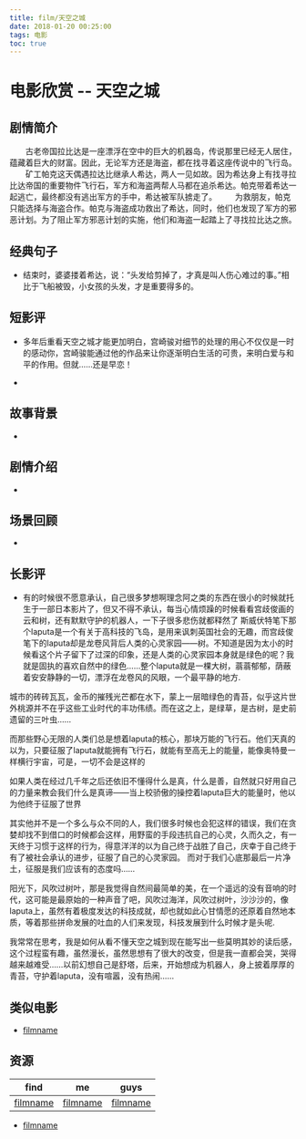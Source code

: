 ```yaml
---
title: film/天空之城
date: 2018-01-20 00:25:00
tags: 电影
toc: true
---
```


# 电影欣赏 -- 天空之城

## 剧情简介

　　古老帝国拉比达是一座漂浮在空中的巨大的机器岛，传说那里已经无人居住，蕴藏着巨大的财富。因此，无论军方还是海盗，都在找寻着这座传说中的飞行岛。 
　　矿工帕克这天偶遇拉达比继承人希达，两人一见如故。因为希达身上有找寻拉比达帝国的重要物件飞行石，军方和海盗两帮人马都在追杀希达。帕克带着希达一起逃亡，最终都没有逃出军方的手中，希达被军队掳走了。 
　　为救朋友，帕克只能选择与海盗合作。帕克与海盗成功救出了希达，同时，他们也发现了军方的邪恶计划。为了阻止军方邪恶计划的实施，他们和海盗一起踏上了寻找拉比达之旅。

<!-- more -->

## 经典句子

- 结束时，婆婆搂着希达，说：“头发给剪掉了，才真是叫人伤心难过的事。”相比于飞船被毁，小女孩的头发，才是重要得多的。

## 短影评

- 多年后重看天空之城才能更加明白，宫崎骏对细节的处理的用心不仅仅是一时的感动你，宫崎骏能通过他的作品来让你逐渐明白生活的可贵，来明白爱与和平的作用。但就……还是早恋！

- 

## 故事背景

-

## 剧情介绍

- 

## 场景回顾

- 

## 长影评

- 有的时候很不愿意承认，自己很多梦想啊理念阿之类的东西在很小的时候就托生于一部日本影片了，但又不得不承认，每当心情烦躁的时候看看宫歧俊画的云和树，还有默默守护的机器人，一下子很多悲伤就都释然了
斯威伏特笔下那个laputa是一个有关于高科技的飞岛，是用来讽刺英国社会的无趣，而宫歧俊笔下的laputa却是龙卷风背后人类的心灵家园——树。不知道是因为太小的时候看这个片子留下了过深的印象，还是人类的心灵家园本身就是绿色的呢？我就是固执的喜欢自然中的绿色……整个laputa就是一棵大树，蓊蓊郁郁，荫蔽着安安静静的一切，漂浮在龙卷风的风眼，一个最平静的地方.

城市的砖砖瓦瓦，金币的摧残光芒都在水下，蒙上一层暗绿色的青苔，似乎这片世外桃源并不在乎这些工业时代的丰功伟绩。而在这之上，是绿草，是古树，是史前遗留的三叶虫……

而那些野心无限的人类们总是想着laputa的核心，那块万能的飞行石。他们天真的以为，只要征服了laputa就能拥有飞行石，就能有至高无上的能量，能像奥特曼一样横行宇宙，可是，一切不会是这样的

如果人类在经过几千年之后还依旧不懂得什么是真，什么是善，自然就只好用自己的力量来教会我们什么是真谛——当上校骄傲的操控着laputa巨大的能量时，他以为他终于征服了世界

其实他并不是一个多么与众不同的人，我们很多时候也会犯这样的错误，我们在贪婪却找不到借口的时候都会这样，用野蛮的手段违抗自己的心灵，久而久之，有一天终于习惯于这样的行为，得意洋洋的以为自己终于战胜了自己，庆幸于自己终于有了被社会承认的进步，征服了自己的心灵家园。
而对于我们心底那最后一片净土，征服是我们应该有的态度吗……

阳光下，风吹过树叶，那是我觉得自然间最简单的美，在一个遥远的没有音响的时代，这可能是最原始的一种声音了吧，风吹过海洋，风吹过树叶，沙沙沙的，像laputa上，虽然有着极度发达的科技成就，却也就如此心甘情愿的还原着自然地本质，等着那些拼命发展的吐血的人们来发现，科技发展到什么时候才是头呢.

我常常在思考，我是如何从看不懂天空之城到现在能写出一些莫明其妙的读后感，这个过程蛮有趣，虽然漫长，虽然思想有了很大的改变，但是我一直都会哭，哭得越来越难受……以前幻想自己是舒塔，后来，开始想成为机器人，身上披着厚厚的青苔，守护着laputa，没有喧嚣，没有热闹……

## 类似电影

- [filmname](http://blog.leanote.com/freewalk "filmname")

## 资源 

|      find      |       me       |      guys      |
|:--------------:|:--------------:|:--------------:|
|[filmname](http://123 "filmname")|[filmname](http://123 "filmname")|[filmname](http://123 "filmname")|    

- [filmname](http://blog.leanote.com/freewalk "filmname")
